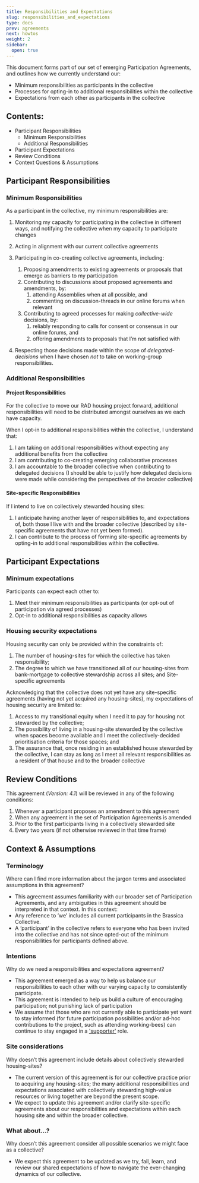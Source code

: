 ```yaml
---
title: Responsibilities and Expectations
slug: responsibilities_and_expectations
type: docs
prev: agreements
next: howtos
weight: 2
sidebar:
  open: true
---
```


This document forms part of our set of emerging Participation Agreements, and outlines how we currently understand our:
* Minimum responsibilities as participants in the collective
* Processes for opting-in to additional responsibilities within the collective
* Expectations from each other as participants in the collective

## Contents:
* Participant Responsibilities
    * Minimum Responsibilities
    * Additional Responsibilities
* Participant Expectations
* Review Conditions
* Context Questions & Assumptions

## Participant Responsibilities
### Minimum Responsibilities
As a participant in the collective, my minimum responsibilities are:
1. Monitoring my capacity for participating in the collective in different ways, and notifying the collective when my capacity to participate changes
2. Acting in alignment with our current collective agreements
3. Participating in co-creating collective agreements, including:
    1. Proposing amendments to existing agreements or proposals that emerge as barriers to my participation
    3. Contributing to discussions about proposed agreements and amendments, by:
        1. attending Assemblies when at all possible, and
        2. commenting on discussion-threads in our online forums when relevant
    3. Contributing to agreed processes for making *collective-wide* decisions, by:
        1. reliably responding to calls for consent or consensus in our online forums, and
        2. offering amendments to proposals that I’m not satisfied with

4. Respecting those decisions made within the scope of *delegated-decisions* when I have chosen *not* to take on working-group responsibilities.

### Additional Responsibilities

#### Project Responsibilities
For the collective to move our RAD housing project forward, additional responsibilities will need to be distributed amongst ourselves as we each have capacity.

When I opt-in to additional responsibilities within the collective, I understand that:
1. I am taking on additional responsibilities without expecting any additional benefits from the collective
2. I am contributing to co-creating emerging collaborative processes
3. I am accountable to the broader collective when contributing to delegated decisions (I should be able to justify how delegated decisions were made while considering the perspectives of the broader collective)

#### Site-specific Responsibilities
If I intend to live on collectively stewarded housing sites:
1. I anticipate having another layer of responsibilities to, and expectations of, both those I live with and the broader collective (described by site-specific agreements that have not yet been formed).
2. I can contribute to the process of forming site-specific agreements by opting-in to additional responsibilities within the collective.


## Participant Expectations

### Minimum expectations
Participants can expect each other to:
1. Meet their minimum responsibilities as participants (or opt-out of participation via agreed processes)
2. Opt-in to additional responsibilities as capacity allows

### Housing security expectations
Housing security can only be provided within the constraints of:
1. The number of housing-sites for which the collective has taken responsibility;
2. The degree to which we have transitioned all of our housing-sites from bank-mortgage to collective stewardship across all sites; and
Site-specific agreements

Acknowledging that the collective does not yet have any site-specific agreements (having not yet acquired any housing-sites), my expectations of housing security are limited to:
1. Access to my transitional equity when I need it to pay for housing not stewarded by the collective;
2. The possibility of living in a housing-site stewarded by the collective when spaces become available and I meet the collectively-decided prioritisation criteria for those spaces; and
3. The assurance that, once residing in an established house stewarded by the collective, I can stay as long as I meet all relevant responsibilities as a resident of that house and to the broader collective

## Review Conditions
This agreement (*Version: 4.1*) will be reviewed in any of the following conditions:
1. Whenever a participant proposes an amendment to this agreement
2. When any agreement in the set of Participation Agreements is amended
3. Prior to the first participants living in a collectively stewarded site
4. Every two years (if not otherwise reviewed in that time frame)

## Context & Assumptions

### Terminology
Where can I find more information about the jargon terms and associated assumptions in this agreement?
* This agreement assumes familiarity with our broader set of Participation Agreements, and any ambiguities in this agreement should be interpreted in that context. In this context:
* Any reference to ‘we’ includes all current participants in the Brassica Collective.
* A ‘participant’ in the collective refers to everyone who has been invited into the collective and has not since opted-out of the minimum responsibilities for participants defined above.

### Intentions
Why do we need a responsibilities and expectations agreement?
* This agreement emerged as a way to help us balance our responsibilities to each other with our varying capacity to consistently participate.
* This agreement is intended to help us build a culture of encouraging participation; not punishing lack of participation
* We assume that those who are not currently able to participate yet want to stay informed (for future participation possibilities and/or ad-hoc contributions to the project, such as attending working-bees) can continue to stay engaged in a ['supporter'](supporters/) role.

### Site considerations
Why doesn’t this agreement include details about collectively stewarded housing-sites?
* The current version of this agreement is for our collective practice prior to acquiring any housing-sites; the many additional responsibilities and expectations associated with collectively stewarding high-value resources or living together are beyond the present scope.
* We expect to update this agreement and/or clarify site-specific agreements about our responsibilities and expectations within each housing site and within the broader collective.

### What about...?
Why doesn’t this agreement consider all possible scenarios we might face as a collective?
* We expect this agreement to be updated as we try, fail, learn, and review our shared expectations of how to navigate the ever-changing dynamics of our collective.
